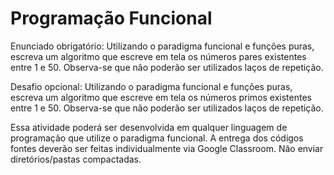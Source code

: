 # Programação Funcional

Enunciado obrigatório: Utilizando o paradigma funcional e funções puras, escreva um algoritmo que escreve em tela os números pares existentes entre 1 e 50. Observa-se que não poderão ser utilizados laços de repetição.

Desafio opcional: Utilizando o paradigma funcional e funções puras, escreva um algoritmo que escreve em tela os números primos existentes entre 1 e 50. Observa-se que não poderão ser utilizados laços de repetição. 



Essa atividade poderá ser desenvolvida em qualquer linguagem de programação que utilize o paradigma funcional. A entrega dos códigos fontes deverão ser feitas individualmente via Google Classroom. Não enviar diretórios/pastas compactadas.
